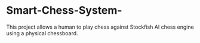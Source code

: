 # Smart-Chess-System-
This project allows a human to play chess against Stockfish AI chess engine using a physical chessboard. 
